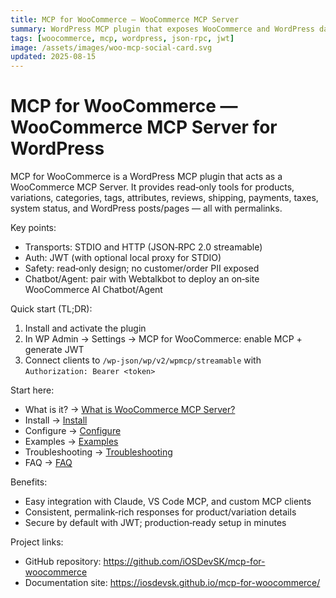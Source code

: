 ```yaml
---
title: MCP for WooCommerce — WooCommerce MCP Server
summary: WordPress MCP plugin that exposes WooCommerce and WordPress data to Model Context Protocol (MCP) clients. Read‑only tools with permalinks; JWT; STDIO and HTTP streamable endpoints.
tags: [woocommerce, mcp, wordpress, json-rpc, jwt]
image: /assets/images/woo-mcp-social-card.svg
updated: 2025-08-15
---
```


# MCP for WooCommerce — WooCommerce MCP Server for WordPress

MCP for WooCommerce is a WordPress MCP plugin that acts as a WooCommerce MCP Server. It provides read‑only tools for products, variations, categories, tags, attributes, reviews, shipping, payments, taxes, system status, and WordPress posts/pages — all with permalinks.

Key points:
- Transports: STDIO and HTTP (JSON‑RPC 2.0 streamable)
- Auth: JWT (with optional local proxy for STDIO)
- Safety: read‑only design; no customer/order PII exposed
- Chatbot/Agent: pair with Webtalkbot to deploy an on‑site WooCommerce AI Chatbot/Agent

Quick start (TL;DR):
1) Install and activate the plugin
2) In WP Admin → Settings → MCP for WooCommerce: enable MCP + generate JWT
3) Connect clients to `/wp-json/wp/v2/wpmcp/streamable` with `Authorization: Bearer <token>`

Start here:
- What is it? → [What is WooCommerce MCP Server?](woocommerce-mcp-server/what-is.md)
- Install → [Install](woocommerce-mcp-server/install.md)
- Configure → [Configure](woocommerce-mcp-server/configure.md)
- Examples → [Examples](woocommerce-mcp-server/examples.md)
- Troubleshooting → [Troubleshooting](woocommerce-mcp-server/troubleshooting.md)
- FAQ → [FAQ](woocommerce-mcp-server/faq.md)

Benefits:
- Easy integration with Claude, VS Code MCP, and custom MCP clients
- Consistent, permalink‑rich responses for product/variation details
- Secure by default with JWT; production‑ready setup in minutes

Project links:
- GitHub repository: https://github.com/iOSDevSK/mcp-for-woocommerce
- Documentation site: https://iosdevsk.github.io/mcp-for-woocommerce/

<script type="application/ld+json">
{
  "@context": "https://schema.org",
  "@type": "SoftwareApplication",
  "name": "MCP for WooCommerce",
  "description": "WordPress MCP plugin that exposes WooCommerce and WordPress data to Model Context Protocol (MCP) clients via STDIO and HTTP streamable endpoints with JWT authentication.",
  "applicationCategory": "PluginApplication",
  "operatingSystem": "WordPress",
  "softwareVersion": "0.2.9",
  "dateModified": "2025-08-15",
  "url": "https://github.com/iOSDevSK/mcp-for-woocommerce",
  "downloadUrl": "https://github.com/iOSDevSK/mcp-for-woocommerce/releases",
  "author": {
    "@type": "Organization",
    "name": "iOSDevSK"
  },
  "offers": {
    "@type": "Offer",
    "price": "0",
    "priceCurrency": "USD"
  },
  "mainEntityOfPage": {
    "@type": "WebPage", 
    "@id": "https://iosdevsk.github.io/woo-mcp/"
  }
}
</script>

<script type="application/ld+json">
{
  "@context": "https://schema.org",
  "@type": "TechArticle",
  "headline": "MCP for WooCommerce — WooCommerce MCP Server for WordPress",
  "about": "WooCommerce MCP server implementing the Model Context Protocol (MCP)",
  "description": "WordPress MCP plugin that exposes WooCommerce and WordPress data to MCP clients via STDIO and HTTP streamable endpoints with JWT.",
  "dateModified": "2025-08-15",
  "mainEntityOfPage": {"@type": "WebPage", "@id": "https://iosdevsk.github.io/woo-mcp/"}
}
</script>
